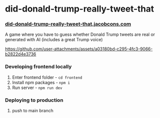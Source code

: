 # did-donald-trump-really-tweet-that
### [did-donald-trump-really-tweet-that.jacobcons.com](https://did-donald-trump-really-tweet-that.jacobcons.com)

A game where you have to guess whether Donald Trump tweets are real or generated with AI (includes a great Trump voice)

https://github.com/user-attachments/assets/a03180bd-c295-4fc3-9066-b2822d4e3736

### Developing frontend locally
1. Enter frontend folder - `cd frontend`
2. Install npm packages - `npm i`
3. Run server - `npm run dev`

### Deploying to production
1. push to main branch
